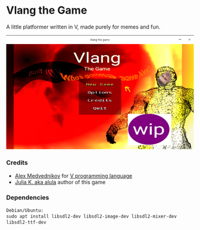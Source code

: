 # Vlang the Game

A little platformer written in V, made purely for memes and fun.

![Title (Scrennshot)](screenshots/title.png)

### Credits

- [Alex Medvednikov](https://github.com/medvednikov) for [V programming language](https://github.com/vlang)
- [Julia K. aka alula](https://github.com/alula) author of this game

### Dependencies

```
Debian/Ubuntu:
sudo apt install libsdl2-dev libsdl2-image-dev libsdl2-mixer-dev libsdl2-ttf-dev
```
